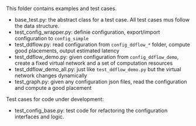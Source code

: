 This folder contains examples and test cases.

- base_test.py: the abstract class for a test case. All test cases mus follow the data structure.
- test_config_wrapper.py: definie configuration, export/import configuration to `config_simple`
- test_ddflow.py: read configuration from `config_ddflow_*` folder, compute good placements, output estimated latency
- test_ddflow_demo.py: given configuration from `config_ddflow_demo`, create a fixed virtual network and a set of computation resources
- test_ddflow_demo_all.py: just like `test_ddflow_demo.py` but the virtual network changes dynamically
- test_graph.py: given any configuration json files, read the configuration and compute a good placement

Test cases for code under development:

- test_config_base.py: test code for refactoring the configuration interfaces and logic.
